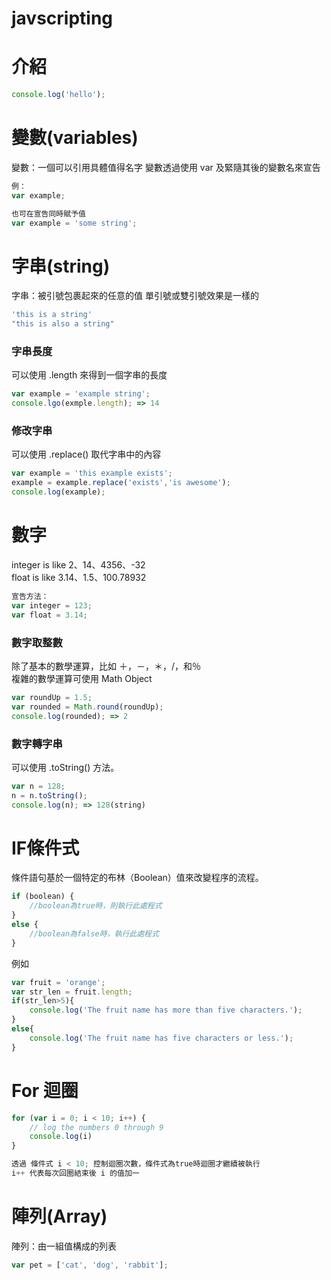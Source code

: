 # javscripting

# 介紹
```js
console.log('hello');
```

# 變數(variables)
變數：一個可以引用具體值得名字
變數透過使用 var 及緊隨其後的變數名來宣告

```js
例：
var example;

也可在宣告同時賦予值
var example = 'some string';
```

# 字串(string)
字串：被引號包裹起來的任意的值
單引號或雙引號效果是一樣的
```js
'this is a string'
"this is also a string"
```

### 字串長度
可以使用 .length 來得到一個字串的長度
```js
var example = 'example string';
console.lgo(exmple.length); => 14
```

### 修改字串
可以使用 .replace() 取代字串中的內容
```js
var example = 'this example exists';
example = example.replace('exists','is awesome');
console.log(example);
```


# 數字
integer is like 2、14、4356、-32  
float is like 3.14、1.5、100.78932

```js
宣告方法：
var integer = 123;
var float = 3.14;
```

### 數字取整數
除了基本的數學運算，比如 ＋，－，＊，/，和％  
複雜的數學運算可使用 Math Object

```js
var roundUp = 1.5;
var rounded = Math.round(roundUp);
console.log(rounded); => 2
```

### 數字轉字串
可以使用 .toString() 方法。

```js
var n = 128;
n = n.toString();
console.log(n); => 128(string)
```


# IF條件式
條件語句基於一個特定的布林（Boolean）值來改變程序的流程。 
```js
if (boolean) {  
    //boolean為true時，則執行此處程式  
}
else {  
    //boolean為false時，執行此處程式
} 
```

例如
```js
var fruit = 'orange';
var str_len = fruit.length;
if(str_len>5){
    console.log('The fruit name has more than five characters.');
}
else{
    console.log('The fruit name has five characters or less.');
}
```

# For 迴圈

```js
for (var i = 0; i < 10; i++) {  
    // log the numbers 0 through 9  
    console.log(i)  
}

透過 條件式 i < 10; 控制迴圈次數，條件式為true時迴圈才繼續被執行
i++ 代表每次回圈結束後 i 的值加一
```

# 陣列(Array)
陣列：由一組值構成的列表
```js
var pet = ['cat', 'dog', 'rabbit'];
```

